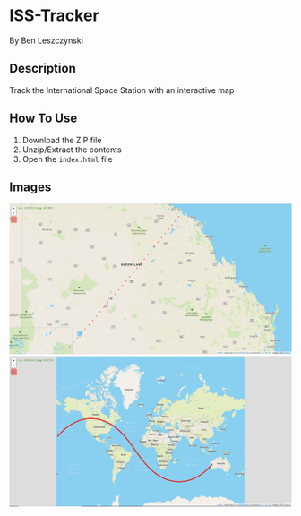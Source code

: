 # ISS-Tracker
By Ben Leszczynski

## Description
Track the International Space Station with an interactive map

## How To Use
 1. Download the ZIP file
 2. Unzip/Extract the contents
 3. Open the  `index.html` file

## Images
![Image 1](Images/Image1.png)
![Image 2](Images/Image2.png)